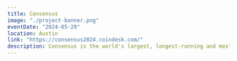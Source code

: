 ```yaml
---
title: Consensus
image: "./project-banner.png"
eventDate: "2024-05-29"
location: Austin
link: "https://consensus2024.coindesk.com/"
description: Consensus is the world's largest, longest-running and most influential gathering that brings together all sides of the cryptocurrency, blockchain and Web3 community.
---
```

